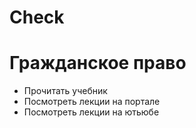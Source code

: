 # Check

# Гражданское право
* Прочитать учебник
* Посмотреть лекции на портале
* Посмотреть лекции на ютьюбе